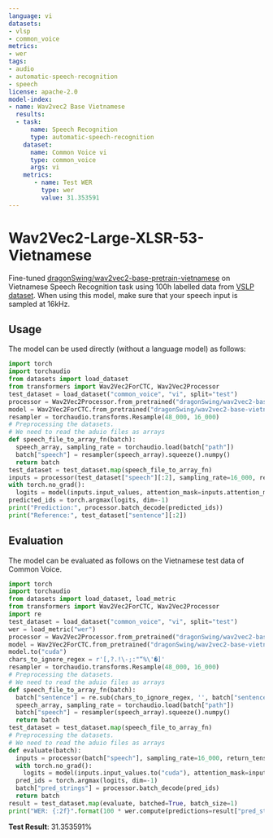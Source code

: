 ```yaml
---
language: vi
datasets:
- vlsp
- common_voice
metrics:
- wer
tags:
- audio
- automatic-speech-recognition
- speech
license: apache-2.0
model-index:
- name: Wav2vec2 Base Vietnamese
  results:
  - task: 
      name: Speech Recognition
      type: automatic-speech-recognition
    dataset:
      name: Common Voice vi
      type: common_voice
      args: vi
    metrics:
       - name: Test WER
         type: wer
         value: 31.353591
---
```

# Wav2Vec2-Large-XLSR-53-Vietnamese
Fine-tuned [dragonSwing/wav2vec2-base-pretrain-vietnamese](https://huggingface.co/dragonSwing/wav2vec2-base-pretrain-vietnamese) on Vietnamese Speech Recognition task using 100h labelled data from [VSLP dataset](https://drive.google.com/file/d/1vUSxdORDxk-ePUt-bUVDahpoXiqKchMx/view?usp=sharing).
When using this model, make sure that your speech input is sampled at 16kHz.
## Usage
The model can be used directly (without a language model) as follows:
```python
import torch
import torchaudio
from datasets import load_dataset
from transformers import Wav2Vec2ForCTC, Wav2Vec2Processor
test_dataset = load_dataset("common_voice", "vi", split="test")
processor = Wav2Vec2Processor.from_pretrained("dragonSwing/wav2vec2-base-vietnamese")
model = Wav2Vec2ForCTC.from_pretrained("dragonSwing/wav2vec2-base-vietnamese")
resampler = torchaudio.transforms.Resample(48_000, 16_000)
# Preprocessing the datasets.
# We need to read the aduio files as arrays
def speech_file_to_array_fn(batch):
  speech_array, sampling_rate = torchaudio.load(batch["path"])
  batch["speech"] = resampler(speech_array).squeeze().numpy()
  return batch
test_dataset = test_dataset.map(speech_file_to_array_fn)
inputs = processor(test_dataset["speech"][:2], sampling_rate=16_000, return_tensors="pt", padding=True)
with torch.no_grad():
  logits = model(inputs.input_values, attention_mask=inputs.attention_mask).logits
predicted_ids = torch.argmax(logits, dim=-1)
print("Prediction:", processor.batch_decode(predicted_ids))
print("Reference:", test_dataset["sentence"][:2])
```
## Evaluation
The model can be evaluated as follows on the Vietnamese test data of Common Voice.
```python
import torch
import torchaudio
from datasets import load_dataset, load_metric
from transformers import Wav2Vec2ForCTC, Wav2Vec2Processor
import re
test_dataset = load_dataset("common_voice", "vi", split="test")
wer = load_metric("wer")
processor = Wav2Vec2Processor.from_pretrained("dragonSwing/wav2vec2-base-vietnamese")
model = Wav2Vec2ForCTC.from_pretrained("dragonSwing/wav2vec2-base-vietnamese")
model.to("cuda")
chars_to_ignore_regex = r'[,?.!\-;:"“%\'�]'
resampler = torchaudio.transforms.Resample(48_000, 16_000)
# Preprocessing the datasets.
# We need to read the aduio files as arrays
def speech_file_to_array_fn(batch):
  batch["sentence"] = re.sub(chars_to_ignore_regex, '', batch["sentence"]).lower()
  speech_array, sampling_rate = torchaudio.load(batch["path"])
  batch["speech"] = resampler(speech_array).squeeze().numpy()
  return batch
test_dataset = test_dataset.map(speech_file_to_array_fn)
# Preprocessing the datasets.
# We need to read the aduio files as arrays
def evaluate(batch):
  inputs = processor(batch["speech"], sampling_rate=16_000, return_tensors="pt", padding=True)
  with torch.no_grad():
    logits = model(inputs.input_values.to("cuda"), attention_mask=inputs.attention_mask.to("cuda")).logits
  pred_ids = torch.argmax(logits, dim=-1)
  batch["pred_strings"] = processor.batch_decode(pred_ids)
  return batch
result = test_dataset.map(evaluate, batched=True, batch_size=1)
print("WER: {:2f}".format(100 * wer.compute(predictions=result["pred_strings"], references=result["sentence"])))
```
**Test Result**: 31.353591%
